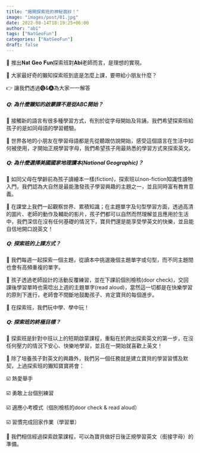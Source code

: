 ```yaml
---
title: "揭開探索班的神秘面紗！"
image: "images/post/01.jpg"
date: 2022-08-14T18:19:25+06:00
author: "abi"
tags: ["NatGeoFun"]
categories: ["NatGeoFun"]
draft: false
---
```


🧸 推出𝐍𝐚𝐭 𝐆𝐞𝐨 𝐅𝐮𝐧探索班對𝐀𝐛𝐢老師而言，是理想的實現。

🧐 大家最好奇的獺知探索班到底是怎麼上課，要帶給小朋友什麼？

👉 讓我們透過🅠&🅐為大家一一解答

##### 𝗤: 為什麼獺知的啟蒙課不是從ABC開始？

🔸 接觸新的語言有很多種學習方式，有別於從字母開始及背誦，我們希望探索班給孩子的是如同母語的學習體驗。

🔹 世界各地的小朋友在學習母語都是先從聽跟仿說開始，感受這個語言在生活中如何被使用，才開始正規學習字母，我們希望孩子用最熟悉的學習方式來探索英文。

##### 𝗤: 為什麼選擇美國國家地理讀本(National Geographic)？

🔸 如同父母在學齡前為孩子讀繪本一樣(fiction)，探索班以non-fiction知識性讀物入門，我們認為大自然是最能激發孩子學習興趣的主題之一，並且同時富有教育意義。

🔹 在課堂上我們一起觀察世界、累積知識；在主題單字及句型學習方面，透過高清的圖片、老師的動作及輔助的影片，孩子們都可以自然而然理解並且應用於生活中，我們深信在沒有任何基礎的情況下，寶貝們還是能享受學英文的快樂，並且能自信地開口說英文！

##### 𝗤: 探索班的上課方式？

🔸 我們每週一起探索一個主題，從讀本中挑選幾個主題單字或句型，而不同主題間也會有高頻重複的單字。

🔹 孩子透過老師設計的活動反覆練習，並在下課前個別檢核(door check)，交回課後學習單時也需唸出上週的主題單字(read aloud)，當然這一切都是在快樂學習的原則下進行，老師會不間斷地鼓勵孩子、肯定寶貝的每個進步。

🔸 在探索班，我們玩中學、學中玩！

##### 𝗤: 探索班的終極目標？

🔸 探索班是針對中班以上的短期啟蒙課程，重點在於跨出探索英文的第一步，在沒任何壓力的情況下安心、快樂地學習，並且在一開始就喜歡上英文！

🔹 除了培養孩子對英文的興趣外，我們另一個任務就是建立寶貝的學習習慣及默契，上過探索班的獺知寶寶將會：

☑️ 熱愛舉手

☑️ 勇敢上台個別練習

☑️ 適應小考模式（個別檢核的door check & read aloud）

☑️ 習慣完成回家作業（學習單）

🙌 我們相信經過探索啟蒙課程，可以為寶貝做好日後正規學習英文（銜接字母）的準備。